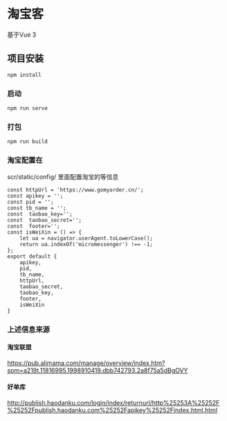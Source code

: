 # 淘宝客
基于Vue 3

## 项目安装
```
npm install
```

### 启动
```
npm run serve
```

### 打包
```
npm run build
```

### 淘宝配置在
scr/static/config/
里面配置淘宝的等信息
```
const httpUrl = 'https://www.gomyorder.cn/';
const apikey = '';
const pid = '';
const tb_name = '';
const  taobao_key='';
const  taobao_secret='';
const  footer='';
const isWeiXin = () => {
    let ua = navigator.userAgent.toLowerCase();
    return ua.indexOf('micromessenger') !== -1;
};
export default {
    apikey,
    pid,
    tb_name,
    httpUrl,
    taobao_secret,
    taobao_key,
    footer,
    isWeiXin
}
```


### 上述信息来源
#### 淘宝联盟
https://pub.alimama.com/manage/overview/index.htm?spm=a219t.11816995.1998910419.dbb742793.2a8f75a5dBgOVY
#### 好单库
http://publish.haodanku.com/login/index/returnurl/http%25253A%25252F%25252Fpublish.haodanku.com%25252Fapikey%25252Findex.html.html




